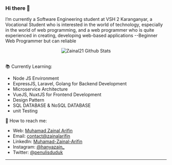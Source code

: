 ### Hi there 👋

I’m currently a Software Engineering student at VSH 2 Karanganyar, a Vocational Student who is interested in the world of technology, especially in the world of web programming, and a web programmer who is quite experienced in creating, developing web-based applications --Beginner Web Programmer but can reliable

<div align="center">
  <img src="https://github-readme-stats.vercel.app/api?username=zainal21&show_icons=true&theme=dracula" alt="Zainal21 Github Stats">
</div>
<br>


 📚 Currently Learning:
- Node JS Environment
- ExpressJS, Laravel, Golang for Backend Development
- Microservice Architecture
- VueJS, NuxtJS for Frontend Development
- Design Pattern
- SQL DATABASE & NoSQL DATABASE
- unit Testing 

🚀 How to reach me:
- Web: [Muhamad Zainal Arifin](https://muhamad-zainal-arifin.netlify.app/)
- Email: [contact@zainalarifin](mailto:zainalarifin080718@gmail.com)
- LinkedIn: [Muhamad-Zainal-Arifin](https://www.linkedin.com/in/muhammad-zainal-arifin-3092a1198/)
- Instagram: [@hanyazain_](https://instagram.com/hanyazain_)
- Twitter: [@penulisduduk](https://twitter.com/Penulisduduk)

---
